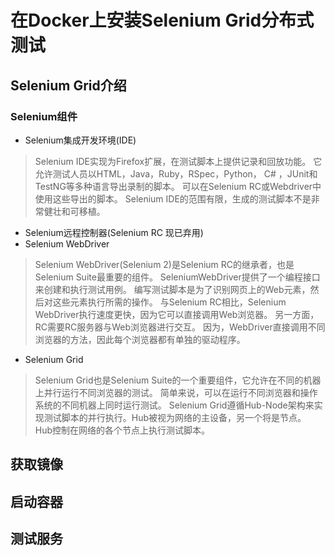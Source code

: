 # 在Docker上安装Selenium Grid分布式测试
## Selenium Grid介绍
### Selenium组件
- Selenium集成开发环境(IDE)
> Selenium IDE实现为Firefox扩展，在测试脚本上提供记录和回放功能。 它允许测试人员以HTML，Java，Ruby，RSpec，Python， C# ，JUnit和TestNG等多种语言导出录制的脚本。 可以在Selenium RC或Webdriver中使用这些导出的脚本。
> Selenium IDE的范围有限，生成的测试脚本不是非常健壮和可移植。
- Selenium远程控制器(Selenium RC 现已弃用)
- Selenium WebDriver
> Selenium WebDriver(Selenium 2)是Selenium RC的继承者，也是Selenium Suite最重要的组件。 SeleniumWebDriver提供了一个编程接口来创建和执行测试用例。 编写测试脚本是为了识别网页上的Web元素，然后对这些元素执行所需的操作。
> 与Selenium RC相比，Selenium WebDriver执行速度更快，因为它可以直接调用Web浏览器。 另一方面，RC需要RC服务器与Web浏览器进行交互。
> 因为，WebDriver直接调用不同浏览器的方法，因此每个浏览器都有单独的驱动程序。
- Selenium Grid
> Selenium Grid也是Selenium Suite的一个重要组件，它允许在不同的机器上并行运行不同浏览器的测试。 简单来说，可以在运行不同浏览器和操作系统的不同机器上同时运行测试。
> Selenium Grid遵循Hub-Node架构来实现测试脚本的并行执行。Hub被视为网络的主设备，另一个将是节点。 Hub控制在网络的各个节点上执行测试脚本。

## 获取镜像

## 启动容器

## 测试服务